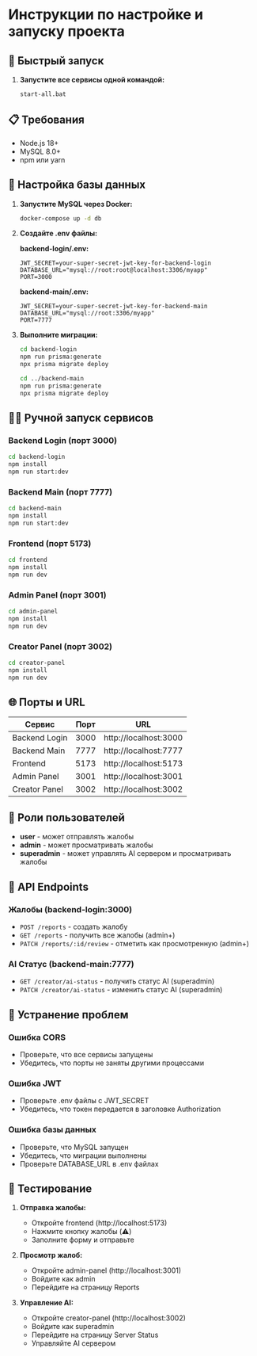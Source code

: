 # Инструкции по настройке и запуску проекта

## 🚀 Быстрый запуск

1. **Запустите все сервисы одной командой:**
   ```bash
   start-all.bat
   ```

## 📋 Требования

- Node.js 18+ 
- MySQL 8.0+
- npm или yarn

## 🔧 Настройка базы данных

1. **Запустите MySQL через Docker:**
   ```bash
   docker-compose up -d db
   ```

2. **Создайте .env файлы:**

   **backend-login/.env:**
   ```env
   JWT_SECRET=your-super-secret-jwt-key-for-backend-login
   DATABASE_URL="mysql://root:root@localhost:3306/myapp"
   PORT=3000
   ```

   **backend-main/.env:**
   ```env
   JWT_SECRET=your-super-secret-jwt-key-for-backend-main
   DATABASE_URL="mysql://root:3306/myapp"
   PORT=7777
   ```

3. **Выполните миграции:**
   ```bash
   cd backend-login
   npm run prisma:generate
   npx prisma migrate deploy
   
   cd ../backend-main
   npm run prisma:generate
   npx prisma migrate deploy
   ```

## 🏃‍♂️ Ручной запуск сервисов

### Backend Login (порт 3000)
```bash
cd backend-login
npm install
npm run start:dev
```

### Backend Main (порт 7777)
```bash
cd backend-main
npm install
npm run start:dev
```

### Frontend (порт 5173)
```bash
cd frontend
npm install
npm run dev
```

### Admin Panel (порт 3001)
```bash
cd admin-panel
npm install
npm run dev
```

### Creator Panel (порт 3002)
```bash
cd creator-panel
npm install
npm run dev
```

## 🌐 Порты и URL

| Сервис | Порт | URL |
|--------|------|-----|
| Backend Login | 3000 | http://localhost:3000 |
| Backend Main | 7777 | http://localhost:7777 |
| Frontend | 5173 | http://localhost:5173 |
| Admin Panel | 3001 | http://localhost:3001 |
| Creator Panel | 3002 | http://localhost:3002 |

## 🔐 Роли пользователей

- **user** - может отправлять жалобы
- **admin** - может просматривать жалобы
- **superadmin** - может управлять AI сервером и просматривать жалобы

## 📝 API Endpoints

### Жалобы (backend-login:3000)
- `POST /reports` - создать жалобу
- `GET /reports` - получить все жалобы (admin+)
- `PATCH /reports/:id/review` - отметить как просмотренную (admin+)

### AI Статус (backend-main:7777)
- `GET /creator/ai-status` - получить статус AI (superadmin)
- `PATCH /creator/ai-status` - изменить статус AI (superadmin)

## 🐛 Устранение проблем

### Ошибка CORS
- Проверьте, что все сервисы запущены
- Убедитесь, что порты не заняты другими процессами

### Ошибка JWT
- Проверьте .env файлы с JWT_SECRET
- Убедитесь, что токен передается в заголовке Authorization

### Ошибка базы данных
- Проверьте, что MySQL запущен
- Убедитесь, что миграции выполнены
- Проверьте DATABASE_URL в .env файлах

## 📱 Тестирование

1. **Отправка жалобы:**
   - Откройте frontend (http://localhost:5173)
   - Нажмите кнопку жалобы (⚠️)
   - Заполните форму и отправьте

2. **Просмотр жалоб:**
   - Откройте admin-panel (http://localhost:3001)
   - Войдите как admin
   - Перейдите на страницу Reports

3. **Управление AI:**
   - Откройте creator-panel (http://localhost:3002)
   - Войдите как superadmin
   - Перейдите на страницу Server Status
   - Управляйте AI сервером


